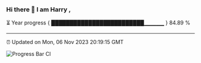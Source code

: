 ### Hi there 👋 I am Harry , 

⏳ Year progress { █████████████████████████▁▁▁▁▁ } 84.89 %

---

⏰ Updated on Mon, 06 Nov 2023 20:19:15 GMT

![Progress Bar CI](https://github.com/duykhang68/duykhang68/workflows/Progress%20Bar%20CI/badge.svg)
